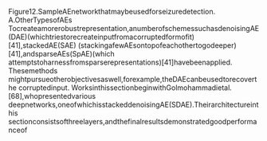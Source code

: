 Figure12.SampleAEnetworkthatmaybeusedforseizuredetection.
A.OtherTypesofAEs
Tocreateamorerobustrepresentation,anumberofschemessuchasdenoisingAE
(DAE)(whichtriestorecreateinputfromacorruptedformofit)[41],stackedAE(SAE)
(stackingafewAEsontopofeachothertogodeeper)[41],andsparseAEs(SpAE)(which
attemptstoharnessfromsparserepresentations)[41]havebeenapplied. Thesemethods
mightpursueotherobjectivesaswell,forexample,theDAEcanbeusedtorecoverthe
corruptedinput.
WorksinthissectionbeginwithGolmohammadietal.[68],whopresentedvarious
deepnetworks,oneofwhichisstackeddenoisingAE(SDAE).Theirarchitectureinthis
sectionconsistsofthreelayers,andthefinalresultsdemonstratedgoodperformanceof